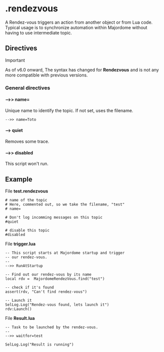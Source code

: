 # .rendezvous
A Rendez-vous triggers an action from another object or from Lua code. 
Typical usage is to synchronize automation within Majordome without having to use intermediate topic.

## Directives

> [!IMPORTANT]  
> As of v6.0 onward, The syntax has changed for **Rendezvous** and is not any more compatible with previous versions.

### General directives
#### -->> name=
Unique name to identify the topic. If not set, uses the filename.
```
-->> name=Toto
```
#### --> quiet
Removes some trace.

#### -->> disabled
This script won't run.

## Example
File **test.rendezvous**
```
# name of the topic
# Here, commented out, so we take the filename, "test"
# name=

# Don't log incomming messages on this topic
#quiet

# disable this topic
#disabled
```

File **trigger.lua**
```
-- This script starts at Majordome startup and trigger
-- our rendez-vous.
--
-->> RunAtStartup

-- Find out our rendez-vous by its name
local rdv =  MajordomeRendezVous.find("test")

-- check if it's found
assert(rdv, "Can't find rendez-vous")

-- Launch it
SelLog.Log("Rendez-vous found, lets launch it")
rdv:Launch()
```

File **Result.lua**
```
-- Task to be launched by the rendez-vous.
--
-->> waitfor=test

SelLog.Log("Result is running")
```
